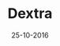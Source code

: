---
title: Dextra
speaker: Álvaro Villoslada
bio: Soy Ingeniero Electrónico y actualmente estoy realizando un doctorado en robótica en la Universidad Carlos III de Madrid. Cuando era un niño, solía desmontar viejos aparatos electrónicos que encontraba por mi casa y me quedaba embobado mirando los circuitos que había dentro. También construía pequeños inventos totalmente inútiles, así que supongo que ya me había picado el gusanillo del cacharreo. Actualmente, disfruto trasteando con hardware (robots, electrónica, impresoras 3D) y mejorando mis habilidades de programación. Y aún hago pequeños inventos, ¡espero que más útiles que los que hacía en mi infancia!
date: 25-10-2016
time: 12:00-13:00
link: https://twitter.com/alvipe5
github: https://github.com/alvipe
description: Dextra es una mano robótica imprimible del tamaño de una mano humana. Este proyecto pretende ofrecer una alternativa de bajo coste y completamente open source a las prótesis robóticas comerciales, que son excesivamente caras y completamente cerradas. Gracias a su mecanismo de actuación basado en tendones artificiales, Dextra puede manipular casi cualquier objeto de uso cotidiano utilizando únicamente cinco pequeños motores DC para los dedos y un servomotor para la abducción/aducción del pulgar. Además de su uso como prótesis, Dextra también puede usarse como mano robótica de propósito general, en robots humanoides, manipuladores, educación...
keyword: dextra
---
